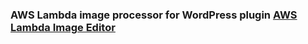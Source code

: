 ### AWS Lambda image processor for WordPress plugin [AWS Lambda Image Editor](https://github.com/shtrihstr/wp-image-editor-aws-lambda)